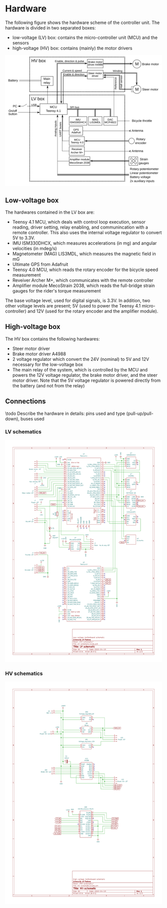 
# Hardware

The following figure shows the hardware scheme of the controller unit. The hardware is divided in two separated boxes:
* low-voltage (LV) box: contains the micro-controller unit (MCU) and the sensors
* high-voltage (HV) box: contains (mainly) the motor drivers

![Hardware scheme](hw-scheme.svg)

## Low-voltage box

The hardwares contained in the LV box are:
* Teensy 4.1 MCU, which deals with control loop execution, sensor reading, driver setting, relay enabling, and communincation with a remote controller. This also uses the internal voltage regulator to convert 5V to 3.3V.
* IMU ISM330DHCX, which measures accelerations (in mg) and angular velocities (in mdeg/s)
* Magnetometer (MAG) LIS3MDL, which measures the magnetic field in mG
* Ultimate GPS from Adafruit
* Teensy 4.0 MCU, which reads the rotary encoder for the bicycle speed measurement
* Reveiver Archer M+, which communicates with the remote controller
* Amplifier module MecoStrain 2038, which reads the full-bridge strain gauges for the rider's torque measurement
  
The base voltage level, used for digital signals, is 3.3V. In addition, two other voltage levels are present; 5V (used to power the Teensy 4.1 micro-controller) and 12V (used for the rotary encoder and the amplifier module).

## High-voltage box

The HV box contains the following hardwares:
* Steer motor driver
* Brake motor driver A4988
* 2 voltage regulator which convert the 24V (nominal) to 5V and 12V necessary for the low-voltage box
* The main relay of the system, which is controlled by the MCU and powers the 12V voltage regulator, the brake motor driver, and the steer motor driver. Note that the 5V voltage regulator is powered directly from the battery (and not from the relay)

## Connections

\todo Describe the hardware in details: pins used and type (pull-up/pull-down), buses used

### LV schematics

![Low-voltage schematic](SBBMicro-LV-schematic.svg)

### HV schematics

![High-voltage schematic](SBBMicro-HV-schematic.svg)

